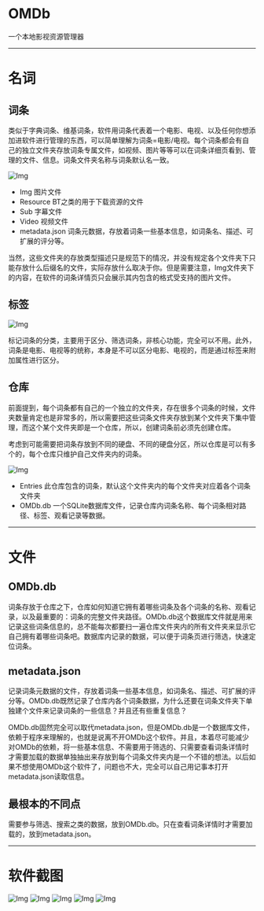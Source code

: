 # OMDb
一个本地影视资源管理器

---

# 名词

## 词条

类似于字典词条、维基词条，软件用词条代表着一个电影、电视、以及任何你想添加进软件进行管理的东西，可以简单理解为词条=电影/电视。每个词条都会有自己的独立文件夹存放词条专属文件，如视频、图片等等可以在词条详细页看到、管理的文件、信息。词条文件夹名称与词条默认名一致。

![Img](https://github.com/qedsd/OMDb/blob/master/Img/entryfolder.png?raw=true?raw=true)
- Img 图片文件
- Resource BT之类的用于下载资源的文件
- Sub 字幕文件
- Video 视频文件
- metadata.json 词条元数据，存放着词条一些基本信息，如词条名、描述、可扩展的评分等。

当然，这些文件夹的存放类型描述只是规范下的情况，并没有规定各个文件夹下只能存放什么后缀名的文件，实际存放什么取决于你。但是需要注意，Img文件夹下的内容，在软件的词条详情页只会展示其内包含的格式受支持的图片文件。

## 标签

![Img](https://github.com/qedsd/OMDb/blob/master/Img/whatislabel.png?raw=true?raw=true)

标记词条的分类，主要用于区分、筛选词条，非核心功能，完全可以不用。此外，词条是电影、电视等的统称，本身是不可以区分电影、电视的，而是通过标签来附加属性进行区分。

## 仓库

前面提到，每个词条都有自己的一个独立的文件夹，存在很多个词条的时候，文件夹数量肯定也是非常多的，所以需要把这些词条文件夹存放到某个文件夹下集中管理，而这个某个文件夹即是一个仓库，所以，创建词条前必须先创建仓库。

考虑到可能需要把词条存放到不同的硬盘、不同的硬盘分区，所以仓库是可以有多个的，每个仓库只维护自己文件夹内的词条。

![Img](https://github.com/qedsd/OMDb/blob/master/Img/storagefolder.png?raw=true?raw=true)

- Entries 此仓库包含的词条，默认这个文件夹内的每个文件夹对应着各个词条文件夹
- OMDb.db 一个SQLite数据库文件，记录仓库内词条名称、每个词条相对路径、标签、观看记录等数据。

---

# 文件

## OMDb.db
词条存放于仓库之下，仓库如何知道它拥有着哪些词条及各个词条的名称、观看记录，以及最重要的：词条的完整文件夹路径。OMDb.db这个数据库文件就是用来记录这些词条信息的，总不能每次都要扫一遍仓库文件夹内的所有文件夹来显示它自己拥有着哪些词条吧。数据库内记录的数据，可以便于词条页进行筛选，快速定位词条。

## metadata.json
记录词条元数据的文件，存放着词条一些基本信息，如词条名、描述、可扩展的评分等。OMDb.db既然记录了仓库内各个词条数据，为什么还要在词条文件夹下单独建个文件来记录词条的一些信息？并且还有些重复信息？

OMDb.db固然完全可以取代metadata.json，但是OMDb.db是一个数据库文件，依赖于程序来理解的，也就是说离不开OMDb这个软件。并且，本着尽可能减少对OMDb的依赖，将一些基本信息、不需要用于筛选的、只需要查看词条详情时才需要加载的数据单独抽出来存放到每个词条文件夹内是一个不错的想法。以后如果不想使用OMDb这个软件了，问题也不大，完全可以自己用记事本打开metadata.json读取信息。

## 最根本的不同点
需要参与筛选、搜索之类的数据，放到OMDb.db。只在查看词条详情时才需要加载的，放到metadata.json。

---

# 软件截图

![Img](https://github.com/qedsd/OMDb/blob/master/Img/entry.png?raw=true?raw=true?raw=true)
![Img](https://github.com/qedsd/OMDb/blob/master/Img/entrydetail1.png?raw=true?raw=true?raw=true)
![Img](https://github.com/qedsd/OMDb/blob/master/Img/entrydetail2.png?raw=true?raw=true?raw=true)
![Img](https://github.com/qedsd/OMDb/blob/master/Img/storage.png?raw=true?raw=true?raw=true)
![Img](https://github.com/qedsd/OMDb/blob/master/Img/label.png?raw=true?raw=true?raw=true)
